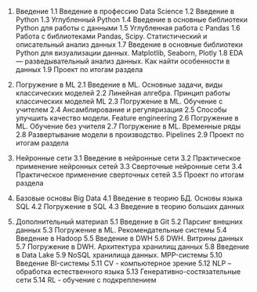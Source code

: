 1. Введение
1.1 Введение в профессию Data Science
1.2 Введение в Python
1.3 Углубленный Python
1.4 Введение в основные библиотеки Python для работы с данными
1.5 Углубленная работа с Pandas
1.6 Работа с библиотеками Pandas, Scipy. Статистический и описательный анализ данных
1.7 Введение в основные библиотеки Python для визуализации данных. Matplotlib, Seaborn, Plotly
1.8 EDA — разведывательный анализ данных. Как найти особенности в данных
1.9 Проект по итогам раздела

2. Погружение в ML
2.1 Введение в ML. Основные задачи, виды классических моделей
2.2 Линейная алгебра. Принцип работы классических моделей ML
2.3 Погружение в ML. Обучение с учителем
2.4 Ансамблирование и регуляризация
2.5 Способы улучшить качество модели. Feature engineering
2.6 Погружение в ML. Обучение без учителя
2.7 Погружение в ML. Временные ряды
2.8 Развертывание модели в производство. Pipelines
2.9 Проект по итогам раздела

3. Нейронные сети
3.1 Введение в нейронные сети
3.2 Практическое применение нейронных сетей
3.3 Сверточные нейронные сети
3.4 Практическое применение сверточных сетей
3.5 Проект по итогам раздела

4. Базовые основы Big Data
4.1 Введение в теорию БД. Основы языка SQL
4.2 Погружение в SQL
4.3 Введение в теорию больших данных

5. Дополнительный материал
5.1 Введение в Git
5.2 Парсинг внешних данных
5.3 Погружение в ML. Рекомендательные системы
5.4 Введение в Hadoop
5.5 Введение в DWH
5.6 DWH. Витрины данных
5.7 Погружение в DWH. Архитектура хранилищ данных
5.8 Введение в Data Lake
5.9 NoSQL хранилища данных. MPP-системы
5.10 Введение BI-системы
5.11 CV - компьютерное зрение
5.12 NLP – обработка естественного языка
5.13 Генеративно-состязательные сети
5.14 RL - обучение с подкреплением
